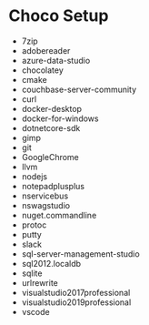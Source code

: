 # Choco Setup

* 7zip
* adobereader
* azure-data-studio
* chocolatey
* cmake
* couchbase-server-community
* curl
* docker-desktop
* docker-for-windows
* dotnetcore-sdk
* gimp
* git
* GoogleChrome
* llvm
* nodejs
* notepadplusplus
* nservicebus
* nswagstudio
* nuget.commandline
* protoc
* putty
* slack
* sql-server-management-studio
* sql2012.localdb
* sqlite
* urlrewrite
* visualstudio2017professional
* visualstudio2019professional
* vscode
